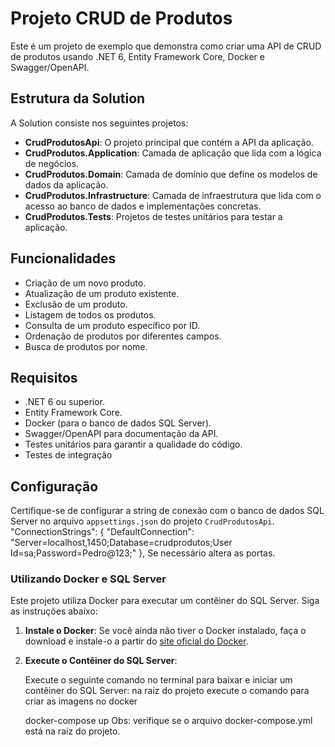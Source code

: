 # Projeto CRUD de Produtos

Este é um projeto de exemplo que demonstra como criar uma API de CRUD de produtos usando .NET 6, Entity Framework Core, Docker e Swagger/OpenAPI.

## Estrutura da Solution

A Solution consiste nos seguintes projetos:

- **CrudProdutosApi**: O projeto principal que contém a API da aplicação.
- **CrudProdutos.Application**: Camada de aplicação que lida com a lógica de negócios.
- **CrudProdutos.Domain**: Camada de domínio que define os modelos de dados da aplicação.
- **CrudProdutos.Infrastructure**: Camada de infraestrutura que lida com o acesso ao banco de dados e implementações concretas.
- **CrudProdutos.Tests**: Projetos de testes unitários para testar a aplicação.

## Funcionalidades

- Criação de um novo produto.
- Atualização de um produto existente.
- Exclusão de um produto.
- Listagem de todos os produtos.
- Consulta de um produto específico por ID.
- Ordenação de produtos por diferentes campos.
- Busca de produtos por nome.

## Requisitos

- .NET 6 ou superior.
- Entity Framework Core.
- Docker (para o banco de dados SQL Server).
- Swagger/OpenAPI para documentação da API.
- Testes unitários para garantir a qualidade do código.
-  Testes de integração

## Configuração

Certifique-se de configurar a string de conexão com o banco de dados SQL Server no arquivo `appsettings.json` do projeto `CrudProdutosApi`.
 "ConnectionStrings": {
    "DefaultConnection": "Server=localhost,1450;Database=crudprodutos;User Id=sa;Password=Pedro@123;"
  },
Se necessário altera as portas. 
### Utilizando Docker e SQL Server

Este projeto utiliza Docker para executar um contêiner do SQL Server. Siga as instruções abaixo:

1. **Instale o Docker**: Se você ainda não tiver o Docker instalado, faça o download e instale-o a partir do [site oficial do Docker](https://www.docker.com/get-started).

2. **Execute o Contêiner do SQL Server**:

   Execute o seguinte comando no terminal para baixar e iniciar um contêiner do SQL Server: na raiz do projeto execute o comando para criar as imagens no docker
   
   docker-compose up
   Obs: verifique se o arquivo docker-compose.yml está na raiz do projeto.



   

   

